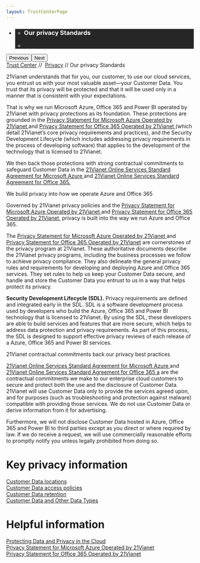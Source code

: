 ```yaml
---
layout: TrustCenterPage
---
```

<div class="row-fluid">
   <div class="span">
      <div>
        <div id="HeroWrapper" data-cols="1" data-view1="1" data-view2="1" data-view3="1" data-view4="1" class="row-fluid wider hero grid-container">
            <div class="span bp0-col-1-1 bp1-col-1-1 bp2-col-1-1 bp3-col-1-1">
                <div bi:type="slideshow" class="slideshow slideshow-hero hero" xmlns:bi="urn:schemas-microsoft-com:mscom:bi">
                    <ul bi:type="list" class="slides">
                        <li id="slide-1" bi:index="0" selectBi="">
                            <div class="heroitem light-foreground" bi:type="heroitem">
                                <div class="media" bi:parenttitle="t1">
                                    <a href="" bi:track="False" bi:titleflag="t1" bi:index="0">
                                        <div data-picture="" data-alt="You are in control of your data" data-disable-swap-below="">
                                            <div data-src="../Images/MS-TrustCenter-Privacy-Header.jpg"></div>
                                            <noscript></noscript>
                                        </div>
                                    </a>
                                </div>
                                <div class="text" bi:type="cta">
                                    <div class="text-container">
                                        <div class="box" style="background: rgba(0,0,0,.85); color: #FFFFFF;">
                                            <ul bi:type="list" class="headerCaption subpageHeaderCaption">
                                                <li class="box-title">
                                                    <h3 class="box-title" bi:type="title" bi:title="t1" style="color: #FFFFFF;">Our privacy Standards</h3>
                                                </li>
                                                <li class="box-actions box-description"><a target="_self" class="mscom-link" href=""></a></li>
                                            </ul>
                                        </div>
                                    </div>
                                </div>
                            </div>
                        </li>
                    </ul>
                    <div class="navigation international" bi:track="false">
                        <div class="grid-container settop" data-title-text="Go To Slide "></div>
                    </div>
                    <div class="prev-next" bi:track="false"><button class="prev"><span class="icon-left" aria-hidden="true"></span><span class="screen-reader-text">Previous</span></button><button class="next"><span class="icon-right" aria-hidden="true"></span><span class="screen-reader-text">Next</span></button></div>
                    <div id="play-pause" class="play-pause" style="display:none">
                        <div class="pause"><button id="pauseButton" class="pause_button"><span class="icon-pause" aria-hidden="true"></span><span class="screen-reader-text">Pause</span></button></div>
                        <div class="play"><button id="playButton" class="play_button"><span class="icon-play" aria-hidden="true"></span><span class="screen-reader-text">Play</span></button></div>
                    </div>
                </div>
            </div>
        </div>
        <div id="BreadcrumbWrapper" data-cols="1" data-view1="1" data-view2="1" data-view3="1" data-view4="1" class="row-fluid grid-container mscom-grid-container breadcrumbs">
            <div class="span bp0-col-1-1 bp1-col-1-1 bp2-col-1-1 bp3-col-1-1"><a target="_self" class="mscom-link" href="../default.html">Trust Center</a> // 
                <a target="_self" class="mscom-link" href="../privacy/default.html">Privacy</a> // Our privacy Standards
            </div>
        </div>  
        <div id="ContentWrapper" data-cols="2" data-view1="1" data-view2="2" data-view3="2" data-view4="2" class="row-fluid subpageBody">
            <div class="span bp0-col-1-1 bp2-col-2-1 bp3-col-2-1 bp1-col-2-2">
                <p>21Vianet understands that for you, our customer, to use our cloud services, you entrust us with your most valuable asset—your Customer Data. You trust that its privacy will be protected and that it will be used only in a manner that is consistent with your expectations. </p>
                <p>That is why we run Microsoft Azure, Office 365 and Power BI operated by 21Vianet with privacy protections as its foundation. These protections are grounded in the <a target="_self" class="mscom-link" href="https://www.azure.cn/support/legal/privacy-statement">Privacy Statement for Microsoft Azure Operated by 21Vianet </a> and <a target="_self" class="mscom-link" href="http://www.21vbluecloud.com/office365/O365-Privacy/">Privacy Statement for Office 365 Operated by 21Vianet </a>(which detail 21Vianet’s core privacy requirements and practices), and the Security Development Lifecycle (which includes addressing privacy requirements in the process of developing software) that applies to the development of the technology that is licensed to 21Vianet. </p>
                <p>We then back those protections with strong contractual commitments to safeguard Customer Data in the <a target="_self" class="mscom-link" href="https://www.azure.cn/support/legal/subscription-agreement"> 21Vianet Online Services Standard Agreement for Microsoft Azure </a> and <a target="_self" class="mscom-link" href="http://www.21vbluecloud.com/office365/O365-AgreeWebDir/">21Vianet Online Services Standard Agreement for Office 365.</a></p>
                <!--<ul>
                    <li><a target="_self" class="mscom-link" href="#We_build_privacy">We build privacy into Azure, Office 365 and Power BI features and services</a></li>
                    <li><a target="_self" class="mscom-link" href="#21Vianet_contractual">21Vianet contractual commitments back our privacy best practices</a></li>
                </ul>-->
                <label id="We_build_privacy">We build privacy into how we operate Azure and Office 365</label>
                <p>Governed by 21Vianet privacy policies and the <a target="_self" class="mscom-link" href="https://www.azure.cn/support/legal/privacy-statement">Privacy Statement for Microsoft Azure Operated by 21Vianet </a>and <a target="_self" class="mscom-link" href="http://www.21vbluecloud.com/office365/O365-Privacy/">Privacy Statement for Office 365 Operated by 21Vianet</a>, privacy is built into the way we run Azure and Office 365.</p>
                <p>The <a target="_self" class="mscom-link" href="https://www.azure.cn/support/legal/privacy-statement">Privacy Statement for Microsoft Azure Operated by 21Vianet </a> and <a target="_self" class="mscom-link" href="http://www.21vbluecloud.com/office365/O365-Privacy/">Privacy Statement for Office 365 Operated by 21Vianet</a> are cornerstones of the privacy program at 21Vianet. These authoritative documents describe the 21Vianet privacy programs, including the business processes we follow to achieve privacy compliance. They also delineate the general privacy rules and requirements for developing and deploying Azure and Office 365 services. They set rules to help us keep your Customer Data secure, and handle and store the Customer Data you entrust to us in a way that helps protect its privacy. </p>
                <p><strong>Security Development Lifecycle (SDL).</strong></a> Privacy requirements are defined and integrated early in the SDL. SDL is a software development process used by developers who build the Azure, Office 365 and Power BI technology that is licensed to 21Vianet. By using the SDL, these developers are able to  build services and features that are more secure, which helps to address data protection and privacy requirements. As part of this process, the SDL is designed to support effective privacy reviews of each release of a Azure, Office 365 and Power BI services.</p>
                <label id="21Vianet_contractual">21Vianet contractual commitments back our privacy best practices</label>
                <p>
                    <a target="_self" class="mscom-link" href="https://www.azure.cn/support/legal/subscription-agreement">21Vianet Online Services Standard Agreement for Microsoft Azure </a>and 
                    <a target="_self" class="mscom-link" href="http://www.21vbluecloud.com/office365/O365-SLA/">21Vianet Online Services Standard Agreement for Office 365 a</a> are the contractual commitments we make to our enterprise cloud customers to secure and protect both the use and the disclosure of Customer Data. 21Vianet will use Customer Data only to provide the services agreed upon, and for purposes (such as troubleshooting and protection against malware) compatible with providing those services. We do not use Customer Data or derive information from it for advertising. 
                </p>
                <p>Furthermore, we will not disclose Customer Data hosted in Azure, Office 365 and Power BI to third parties except as you direct or where required by law. If we do receive a request, we will use commercially reasonable efforts to promptly notify you unless legally prohibited from doing so. </p>
            </div>
            <div class="span bp0-col-1-1 bp2-col-2-1 bp3-col-2-1 bp1-col-2-2 bp0-clear bp1-clear">
                <div data-cols="1" data-view1="1" data-view2="1" data-view3="1" data-view4="1" class="row-fluid" id="key_privacy_info">
                    <div class="span bp0-col-1-1 bp1-col-1-1 bp2-col-1-1 bp3-col-1-1">
                        <h1>Key privacy information</h1>
                       <label><a target="_self" class="mscom-link" href="../transparency/you_know_where.html">Customer Data locations</a></label><br/>
                       <label><a target="_self" class="mscom-link" href="../privacy/you-are-in-control-of-your-data.html#you_control_your_data">Customer Data access policies</a></label><br/>
                       <label><a target="_self" class="mscom-link" href="../privacy/you-are-in-control-of-your-data.html#data_retention">Customer Data retention </a></label><br/>
                       <label><a target="_self" class="mscom-link" href="../privacy/default.html#data_other">Customer Data and Other Data Types</a></label><br/>
                    </div>
                </div>
                <div id="SideBarWrapper" data-cols="1" data-view1="1" data-view2="1" data-view3="1" data-view4="1" class="row-fluid">
                    <div id="HelpfulInformation" class="span bp0-col-1-1 bp1-col-1-1 bp2-col-1-1 bp3-col-1-1">
                        <h1>Helpful information</h1>
                        <label><a target="_self" class="mscom-link" href="https://wacnstorage.blob.core.chinacloudapi.cn/marketing-resource/documents/Protecting_Data_and_Privacy_in_the_Cloud_CN_final20160125.pdf">Protecting Data and Privacy in the Cloud</a></label><br/> 
                        <label><a target="_self" class="mscom-link" href="https://www.azure.cn/support/legal/privacy-statement">Privacy Statement for Microsoft Azure Operated by 21Vianet </a></label><br/> 
                        <label><a target="_self" class="mscom-link" href="http://www.21vbluecloud.com/office365/O365-Privacy/">Privacy Statement for Office 365 Operated by 21Vianet</a></label><br/> 
                    </div>
                </div>
            </div>
        </div>
     </div>
   </div>
</div>
<div class="row-fluid" data-view4="1" data-view3="1" data-view2="1" data-view1="1" data-cols="1">
   <div class="span bp0-col-1-1 bp1-col-1-1 bp2-col-1-1 bp3-col-1-1"></div>
</div>
